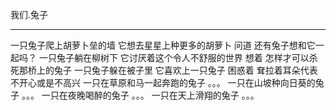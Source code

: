 我们.兔子
-- - --
一只兔子爬上胡萝卜垒的墙
它想去星星上种更多的胡萝卜
问道
还有兔子想和它一起吗？
一只兔子躺在柳树下
它讨厌着这个令人不舒服的世界
想着
怎样才可以杀死那桥上的兔子
一只兔子躲在被子里
它喜欢上一只兔子
困惑着
耷拉着耳朵代表不开心或是不高兴
一只在草原和马一起奔跑的兔子
。。。
一只在山坡种向日葵的兔子
。。。
一只在夜晚喝醉的兔子
。。。
一只在天上滑翔的兔子
。。。
